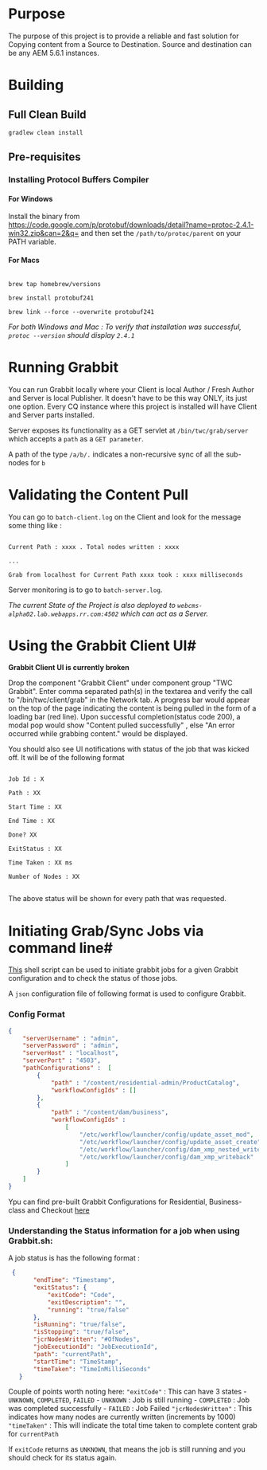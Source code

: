 # Purpose #

The purpose of this project is to provide a reliable and fast solution for Copying content from a Source to Destination.
Source and destination can be any AEM 5.6.1 instances.
 
# Building #

## Full Clean Build ##

`gradlew clean install` 

## Pre-requisites ##

### Installing Protocol Buffers Compiler ###

#### For Windows ####

Install the binary from https://code.google.com/p/protobuf/downloads/detail?name=protoc-2.4.1-win32.zip&can=2&q= and then set the `/path/to/protoc/parent` on your PATH variable.

#### For Macs ####

```

brew tap homebrew/versions

brew install protobuf241

brew link --force --overwrite protobuf241

```

_For both Windows and Mac : To verify that installation was successful, `protoc --version` should display `2.4.1`_

# Running Grabbit #

You can run Grabbit locally where your Client is local Author / Fresh Author and Server is local Publisher. It doesn't have to be this way ONLY, its just one option. Every CQ instance where this project is installed will have Client and Server parts installed.

Server exposes its functionality as a GET servlet at `/bin/twc/grab/server` which accepts a `path` as a `GET parameter`.

A path of the type `/a/b/.` indicates a non-recursive sync of all the sub-nodes for `b`

# Validating the Content Pull #

You can go to `batch-client.log` on the Client and look for the message some thing like : 

```

Current Path : xxxx . Total nodes written : xxxx

...

Grab from localhost for Current Path xxxx took : xxxx milliseconds

```

Server monitoring is to go to `batch-server.log`.

*The current State of the Project is also deployed to `webcms-alpha02.lab.webapps.rr.com:4502` which can act as a Server.*


# Using the Grabbit Client UI#
**Grabbit Client UI is currently broken** 

Drop the component "Grabbit Client" under component group "TWC Grabbit". Enter comma separated path(s) in the textarea and verify the call to "/bin/twc/client/grab" in the Network tab.
A progress bar would appear on the top of the page indicating the content is being pulled in the form of a loading bar (red line).
Upon successful completion(status code 200), a modal pop would show "Content pulled successfully" , else "An error occurred while grabbing content." would be displayed.

You should also see UI notifications with status of the job that was kicked off. It will be of the following format 

```

Job Id : X

Path : XX

Start Time : XX

End Time : XX

Done? XX

ExitStatus : XX

Time Taken : XX ms

Number of Nodes : XX


```

The above status will be shown for every path that was requested.


# Initiating Grab/Sync Jobs via command line#

[This](https://github.webapps.rr.com/ssane/grabbit/blob/master/grabbit.sh) shell script can be used to initiate grabbit jobs for a given Grabbit configuration and to check the status of those jobs.


A `json` configuration file of following format is used to configure Grabbit.

### Config Format

```json
{
    "serverUsername" : "admin",
    "serverPassword" : "admin",
    "serverHost" : "localhost",
    "serverPort" : "4503",
    "pathConfigurations" :  [
        {
            "path" : "/content/residential-admin/ProductCatalog",
            "workflowConfigIds" : []
        },
        {
            "path" : "/content/dam/business",
            "workflowConfigIds" :
                [
                    "/etc/workflow/launcher/config/update_asset_mod",
                    "/etc/workflow/launcher/config/update_asset_create",
                    "/etc/workflow/launcher/config/dam_xmp_nested_writeback",
                    "/etc/workflow/launcher/config/dam_xmp_writeback"
                ]
        }
    ]
}
```

Ypu can find pre-built Grabbit Configurations for Residential, Business-class and Checkout [here](https://github.webapps.rr.com/ssane/grabbit/wiki/Pre-Built-Configurations)


### Understanding the Status information for a job when using Grabbit.sh: 

A job status is has the following format : 

```json
 {
       "endTime": "Timestamp",
       "exitStatus": {
           "exitCode": "Code",
           "exitDescription": "",
           "running": "true/false"
       },
       "isRunning": "true/false",
       "isStopping": "true/false",
       "jcrNodesWritten": "#OfNodes",
       "jobExecutionId": "JobExecutionId",
       "path": "currentPath",
       "startTime": "TimeStamp",
       "timeTaken": "TimeInMilliSeconds"
   }
```

Couple of points worth noting here:
`"exitCode"` : This can have 3 states - `UNKNOWN`, `COMPLETED`, `FAILED` 
    - `UNKNOWN` : Job is still running
    - `COMPLETED` : Job was completed successfully
    - `FAILED` : Job Failed
`"jcrNodesWritten"` : This indicates how many nodes are currently written (increments by 1000)
`"timeTaken"` : This will indicate the total time taken to complete content grab for `currentPath`

If `exitCode` returns as `UNKNOWN`, that means the job is still running and you should check for its status again.
